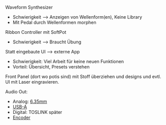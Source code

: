 
Waveform Synthesizer
 - Schwierigkeit --> Anzeigen von Wellenform(en), Keine Library
 - Mit Pedal durch Wellenformen morphen

Ribbon Controller mit SoftPot
- Schwierigkeit --> Braucht Übung

Statt eingebaute UI --> externe App
- Schwierigkeit: Viel Arbeit für keine neuen Funktionen
- Vorteil: Übersicht, Presets verstehen

Front Panel (dort wo potis sind) mit Stoff überziehen und designs und evtl. UI mit Laser eingravieren.


Audio Out:
 - Analog: [6.35mm](https://ch.farnell.com/en-CH/amphenol-sine-tuchel/acjs-pc/phone-conn-stereo-jack-3pos-panel/dp/3280997)
 - [USB-A](https://ch.farnell.com/en-CH/tuk/kua2bkdpm/usb-conn-2-0-type-a-rcpt-blk/dp/3367482)
 - Digital: TOSLINK später
 - [Encoder](https://ch.farnell.com/en-CH/bourns/pec16-4220f-n0024/incremental-encoder-16mm-100rpm/dp/2663535)

